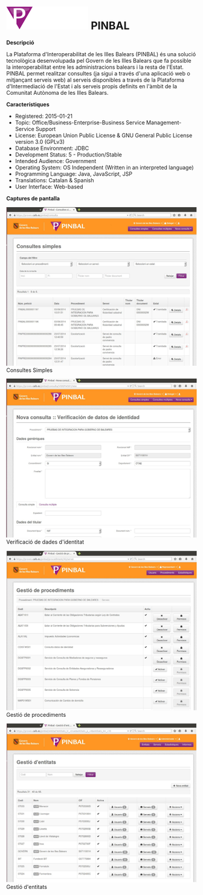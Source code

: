 # ![Logo](https://github.com/GovernIB/pinbal/raw/master/assets/logo-pinbal-w.png) PINBAL

**Descripció**

La Plataforma d'Interoperabilitat de les Illes Balears (PINBAL) és una solució tecnològica desenvolupada pel Govern de les Illes Balears que fa possible la interoperabilitat entre les administracions balears i la resta de l'Estat. PINBAL permet realitzar consultes (ja sigui a través d'una aplicació web o mitjançant serveis web) al serveis disponibles a través de la Plataforma d'Intermediació de l'Estat i als serveis propis definits en l'àmbit de la Comunitat Autònoma de les Illes Balears.


**Característiques**

* Registered: 2015-01-21 
* Topic: Office/Business-Enterprise-Business Service Management-Service Support
* License: European Union Public License & GNU General Public License version 3.0 (GPLv3)
* Database Environment:  JDBC
* Development Status: 5 - Production/Stable
* Intended Audience: Government
* Operating System: OS Independent (Written in an interpreted language)
* Programming Language: Java, JavaScript, JSP
* Translations: Catalan & Spanish
* User Interface: Web-based



**Captures de pantalla**

![Consultes Simples](https://github.com/GovernIB/pinbal/raw/master/assets/1.jpeg)<br/>
Consultes Simples


![Verificació de dades d'identitat](https://github.com/GovernIB/pinbal/raw/master/assets/2.jpeg)<br/>
Verificació de dades d'identitat


![Gestió de procediments](https://github.com/GovernIB/pinbal/raw/master/assets/3.jpeg)<br/>
Gestió de procediments


![Gestió d'entitats](https://github.com/GovernIB/pinbal/raw/master/assets/4.jpeg)<br/>
Gestió d'entitats




